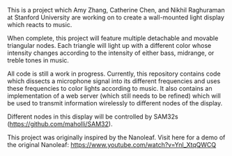 This is a project which Amy Zhang, Catherine Chen, and Nikhil Raghuraman at Stanford University are working on to
create a wall-mounted light display which reacts to music.

When complete, this project will feature multiple detachable and movable triangular nodes. Each
triangle will light up with a different color whose intensity changes according to the intensity of either bass, midrange,
or treble tones in music.

All code is still a work in progress. Currently, this repository contains code which dissects
a microphone signal into its different frequencies and uses these frequencies to color lights according to music.
It also contains an implementation of a web server (which still needs to be refined) which will be used to transmit information
wirelessly to different nodes of the display.

Different nodes in this display will be controlled by SAM32s (https://github.com/maholli/SAM32).

This project was originally inspired by the Nanoleaf. Visit here for a demo of the original Nanoleaf:
https://www.youtube.com/watch?v=Ynl_XtqQWCQ
